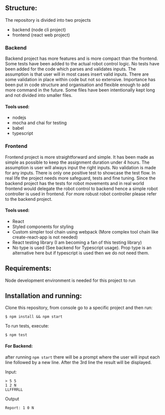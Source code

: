## Structure:

The repository is divided into two projects

- backend (node cli project)
- frontend (react web project)

### Backend

Backend project has more features and is more compact than the frontend. Some tests have been added to the actual robot control logic. No tests have been added for the code which parses and validates inputs. The assumption is that user will in most cases insert valid inputs. There are some validation in place within code but not so extensive. Importance has been put in code structure and organisation and flexible enough to add more command in the future. Some files have been intentionally kept long and not divided into smaller files.

#### Tools used:

- nodejs
- mocha and chai for testing
- babel
- typescript

### Frontend

Frontend project is more straightforward and simple. It has been made as simple as possible to keep the assignment duration under 4 hours. The assumption is user will always input the right inputs. No validation is made for any inputs. There is only one positive test to showcase the test flow. In real life the project needs more safeguard, tests and fine tuning. Since the backend project has the tests for robot movements and in real world frontend would delegate the robot control to backend hence a simple robot controller is used in frontend. For more robust robot controller please refer to the backend project.

#### Tools used:

- React
- Styled components for styling
- Custom simpler tool chain using webpack (More complex tool chain like create-react-app is not needed)
- React testing library (I am becoming a fan of this testing library)
- No type is used (See backend for Typescript usage). Prop type is an alternative here but if typescript is used then we do not need them.

## Requirements:

Node development environment is needed for this project to run

## Installation and running:

Clone this repository, from console go to a specific project and then run:

```
$ npm install && npm start
```

To run tests, execute:

```
$ npm test
```

#### For Backend:

after running `npm start` there will be a prompt where the user will input each line followed by a new line. After the 3rd line the result will be displayed.

Input:

```
> 5 5
1 2 N
LLFFRRLL
```

Output

```
Report: 1 0 N
```
